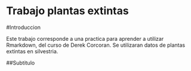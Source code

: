 Trabajo plantas extintas
================

\#Introduccion

Este trabajo corresponde a una practica para aprender a utilizar
Rmarkdown, del curso de Derek Corcoran. Se utilizaran datos de plantas
extintas en silvestria.

\#\#Subtitulo
